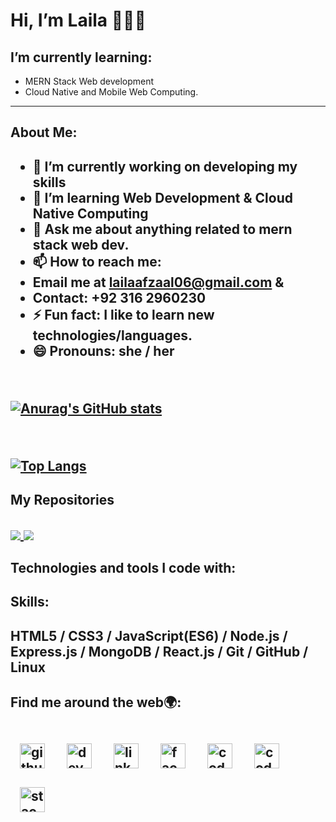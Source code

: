 <h1>Hi, I’m Laila 👋👩‍💻</h1> 
<h2>I’m currently learning: </h2>

- MERN Stack Web development <br/>
- Cloud Native and Mobile Web Computing.

<hr />
<h2>About Me:<h2/>

- 🔭 I’m currently working on developing my skills <br />
- 🌱 I’m learning Web Development & Cloud Native Computing <br />
- 💬 Ask me about anything related to mern stack web dev. <br />
- 📫 How to reach me: <br />
- Email me at lailaafzaal06@gmail.com & <br />
- Contact: +92 316 2960230 <br />
- ⚡ Fun fact: I like to learn new technologies/languages. <br />
- 😄 Pronouns: she / her
<br />
  
[![Anurag's GitHub stats](https://github-readme-stats.vercel.app/api?username=laila-afzaal&hide=stars&show_icons=true&theme=tokyonight)](https://github.com/anuraghazra/github-readme-stats)

<br/>
  
  [![Top Langs](https://github-readme-stats.vercel.app/api/top-langs/?username=laila-afzaal&theme=tokyonight)](https://github.com/anuraghazra/github-readme-stats)
  
<h2>My Repositories<h2/>    

 <a href="https://github.com/laila-afzaal/product-list-CRUD-operations">
  <img align="center" src="https://github-readme-stats.vercel.app/api/pin/?username=laila-afzaal&repo=product-list-CRUD-operations&theme=tokyonight" />
</a>
<a href="https://github.com/laila-afzaal/To-Do-App">
  <img align="center" src="https://github-readme-stats.vercel.app/api/pin/?username=laila-afzaal&repo=To-Do-App&theme=tokyonight" />
</a>
  
<h2>Technologies and tools I code with:<h2/>
  
  
<h2>Skills:<h2/> HTML5 / CSS3 / JavaScript(ES6) / Node.js / Express.js / MongoDB / React.js / Git / GitHub / Linux

<h2>Find me around the web🌍:<h2/>
  
[<img src='https://cdn.jsdelivr.net/npm/simple-icons@3.0.1/icons/github.svg' alt='github' height='40' style="margin:15px;">](https://github.com/laila-afzaal)  [<img src='https://cdn.jsdelivr.net/npm/simple-icons@3.0.1/icons/dev-dot-to.svg' alt='dev' height='40' style="margin:15px;">](https://dev.to/lailaafzaal)  [<img src='https://cdn.jsdelivr.net/npm/simple-icons@3.0.1/icons/linkedin.svg' alt='linkedin' height='40' style="margin:15px;">](https://www.linkedin.com/in/laila-afzaal/)  [<img src='https://cdn.jsdelivr.net/npm/simple-icons@3.0.1/icons/facebook.svg' alt='facebook' height='40' style="margin:15px;">](https://www.facebook.com/laila.afzaal06)  [<img src='https://cdn.jsdelivr.net/npm/simple-icons@3.0.1/icons/codepen.svg' alt='codepen' height='40' style="margin:15px;">](https://codepen.io/laila-afzaal)  [<img src='https://cdn.jsdelivr.net/npm/simple-icons@3.0.1/icons/codesandbox.svg' alt='codesandbox' height='40' style="margin:15px;">](https://codesandbox.io/u/laila-afzaal) [<img src='https://cdn.jsdelivr.net/npm/simple-icons@3.0.1/icons/stackoverflow.svg' alt='stackoverflow' height='40' style="margin:15px;">](https://stackoverflow.com/users/19291688)  


